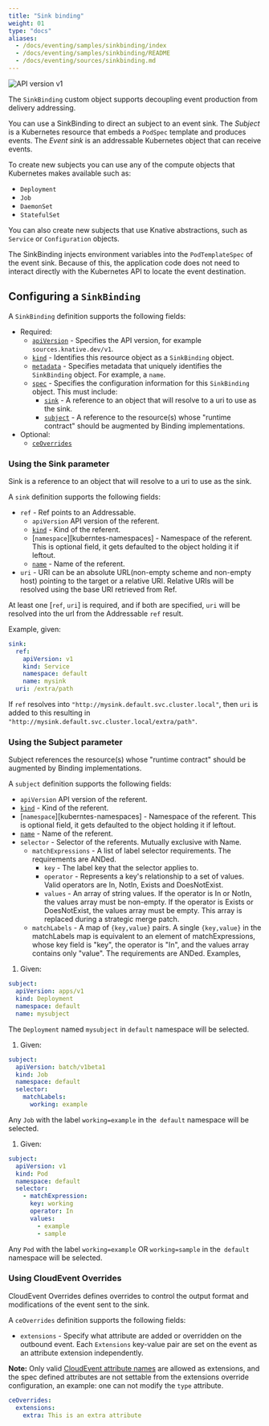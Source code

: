 ```yaml
---
title: "Sink binding"
weight: 01
type: "docs"
aliases:
  - /docs/eventing/samples/sinkbinding/index
  - /docs/eventing/samples/sinkbinding/README
  - /docs/eventing/sources/sinkbinding.md
---
```


![API version v1](https://img.shields.io/badge/API_Version-v1-red?style=flat-square)

The `SinkBinding` custom object supports decoupling event production from
delivery addressing.

You can use a SinkBinding to direct an subject to an event sink. The _Subject_
is a Kubernetes resource that embeds a `PodSpec` template and produces events.
The _Event sink_ is an addressable Kubernetes object that can receive events.

To create new subjects you can use any of the compute objects that Kubernetes
makes available such as:

- `Deployment`
- `Job`
- `DaemonSet`
- `StatefulSet`

You can also create new subjects that use Knative abstractions, such as
`Service` or `Configuration` objects.

The SinkBinding injects environment variables into the `PodTemplateSpec` of the
event sink. Because of this, the application code does not need to interact
directly with the Kubernetes API to locate the event destination.

## Configuring a `SinkBinding`

A `SinkBinding` definition supports the following fields:

- Required:
  - [`apiVersion`][kubernetes-overview] - Specifies the API version, for example
    `sources.knative.dev/v1`.
  - [`kind`][kubernetes-overview] - Identifies this resource object as a
    `SinkBinding` object.
  - [`metadata`][kubernetes-overview] - Specifies metadata that uniquely
    identifies the `SinkBinding` object. For example, a `name`.
  - [`spec`][kubernetes-overview] - Specifies the configuration information for
    this `SinkBinding` object. This must include:
    - [`sink`](#using-the-sink-parameter) - A reference to an object that will
      resolve to a uri to use as the sink.
    - [`subject`](#using-the-subject-parameter) - A reference to the resource(s)
      whose "runtime contract" should be augmented by Binding implementations.
- Optional:
  - [`ceOverrides`](#using-cloudevent-overrides)

### Using the Sink parameter

Sink is a reference to an object that will resolve to a uri to use as the sink.

A `sink` definition supports the following fields:

- `ref` - Ref points to an Addressable.
  - `apiVersion` API version of the referent.
  - [`kind`][kubernetes-kinds] - Kind of the referent.
  - [`namespace`][kuberntes-namespaces] - Namespace of the referent. This is
    optional field, it gets defaulted to the object holding it if leftout.
  - [`name`][kubernetes-names] - Name of the referent.
- `uri` - URI can be an absolute URL(non-empty scheme and non-empty host)
  pointing to the target or a relative URI. Relative URIs will be resolved using
  the base URI retrieved from Ref.

At least one [`ref`, `uri`] is required, and if both are specified, `uri` will
be resolved into the url from the Addressable `ref` result.

Example, given:

```yaml
sink:
  ref:
    apiVersion: v1
    kind: Service
    namespace: default
    name: mysink
  uri: /extra/path
```

If `ref` resolves into `"http://mysink.default.svc.cluster.local"`, then `uri`
is added to this resulting in
`"http://mysink.default.svc.cluster.local/extra/path"`.

<!-- TODO we should have a page to point to describing the ref+uri destinations and the rules we use to resolve those and reuse the page. -->

### Using the Subject parameter

Subject references the resource(s) whose "runtime contract" should be augmented
by Binding implementations.

A `subject` definition supports the following fields:

- `apiVersion` API version of the referent.
- [`kind`][kubernetes-kinds] - Kind of the referent.
- [`namespace`][kuberntes-namespaces] - Namespace of the referent. This is
  optional field, it gets defaulted to the object holding it if leftout.
- [`name`][kubernetes-names] - Name of the referent.
- `selector` - Selector of the referents. Mutually exclusive with Name.
  - `matchExpressions` - A list of label selector requirements. The requirements
    are ANDed.
    - `key` - The label key that the selector applies to.
    - `operator` - Represents a key's relationship to a set of values. Valid
      operators are In, NotIn, Exists and DoesNotExist.
    - `values` - An array of string values. If the operator is In or NotIn, the
      values array must be non-empty. If the operator is Exists or DoesNotExist,
      the values array must be empty. This array is replaced during a strategic
      merge patch.
  - `matchLabels` - A map of `{key,value}` pairs. A single `{key,value}` in the
    matchLabels map is equivalent to an element of matchExpressions, whose key
    field is "key", the operator is "In", and the values array contains only
    "value". The requirements are ANDed. Examples,

1. Given:

```yaml
subject:
  apiVersion: apps/v1
  kind: Deployment
  namespace: default
  name: mysubject
```

The `Deployment` named `mysubject` in `default` namespace will be selected.

1. Given:

```yaml
subject:
  apiVersion: batch/v1beta1
  kind: Job
  namespace: default
  selector:
    matchLabels:
      working: example
```

Any `Job` with the label `working=example` in the` default` namespace will be
selected.

1. Given:

```yaml
subject:
  apiVersion: v1
  kind: Pod
  namespace: default
  selector:
    - matchExpression:
      key: working
      operator: In
      values:
        - example
        - sample
```

Any `Pod` with the label `working=example` OR `working=sample` in the` default`
namespace will be selected.

### Using CloudEvent Overrides

CloudEvent Overrides defines overrides to control the output format and
modifications of the event sent to the sink.

A `ceOverrides` definition supports the following fields:

- `extensions` - Specify what attribute are added or overridden on the outbound
  event. Each `Extensions` key-value pair are set on the event as an attribute
  extension independently.

**Note:** Only valid [CloudEvent attribute names][cloudevents-attribute-naming]
are allowed as extensions, and the spec defined attributes are not settable from
the extensions override configuration, an example: one can not modify the `type`
attribute.

```yaml
ceOverrides:
  extensions:
    extra: This is an extra attribute
```

[kubernetes-overview]:
  https://kubernetes.io/docs/concepts/overview/working-with-objects/kubernetes-objects/#required-fields
[kubernetes-kinds]:
  https://git.k8s.io/community/contributors/devel/sig-architecture/api-conventions.md#types-kinds
[kubernetes-names]:
  https://kubernetes.io/docs/concepts/overview/working-with-objects/names/#names
[kubernetes-namespaces]:
  https://kubernetes.io/docs/concepts/overview/working-with-objects/namespaces/
[cloudevents-attribute-naming]:
  https://github.com/cloudevents/spec/blob/v1.0.1/spec.md#attribute-naming-convention

